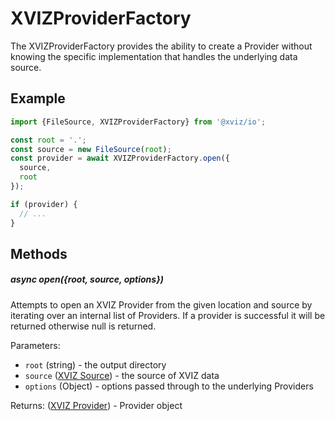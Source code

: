 # XVIZProviderFactory

The XVIZProviderFactory provides the ability to create a Provider without knowing the specific
implementation that handles the underlying data source.

## Example

```js
import {FileSource, XVIZProviderFactory} from '@xviz/io';

const root = '.';
const source = new FileSource(root);
const provider = await XVIZProviderFactory.open({
  source,
  root
});

if (provider) {
  // ...
}
```

## Methods

##### async open({root, source, options})

Attempts to open an XVIZ Provider from the given location and source by iterating over an internal
list of Providers. If a provider is successful it will be returned otherwise null is returned.

Parameters:

- `root` (string) - the output directory
- `source` ([XVIZ Source](/docs/api-reference/io/xviz-source-sink.md)) - the source of XVIZ data
- `options` (Object) - options passed through to the underlying Providers

Returns: ([XVIZ Provider](/docs/api-reference/io/overview-provider.md)) - Provider object
